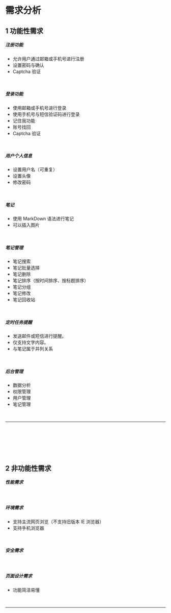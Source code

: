 # 需求分析

## 1	功能性需求

##### 注册功能

- 允许用户通过邮箱或手机号进行注册
- 设置密码与确认
- Captcha 验证

<br>

##### 登录功能

- 使用邮箱或手机号进行登录
- 使用手机号与短信验证码进行登录
- 记住我功能
- 账号找回
- Captcha 验证

<br>

##### 用户个人信息

- 设置用户名（可重复）
- 设置头像
- 修改密码

<br>

##### 笔记

- 使用 MarkDown 语法进行笔记
- 可以插入图片

<br>

##### 笔记管理

- 笔记搜索
- 笔记批量选择
- 笔记删除
- 笔记排序（按时间排序、按标题排序）
- 笔记分组
- 笔记修改
- 笔记回收站

<br>

##### 定时任务提醒

- 发送邮件或短信进行提醒。
- 仅支持文字内容。
- 与笔记属于并列关系

<br>

##### 后台管理

- 数据分析
- 权限管理
- 用户管理
- 笔记管理

<br>

---

<div STYLE="page-break-after: always;">
    <br>
    <br>
    <br>
    <br>
    <br></div>


## 2	非功能性需求

##### 性能需求

<br>

##### 环境需求

- 支持主流网页浏览（不支持旧版本 IE 浏览器）
- 支持手机浏览器

<br>

##### 安全需求

<br>

##### 页面设计需求

- 功能简洁易懂

<br>

---

<div STYLE="page-break-after: always;">
    <br>
    <br>
    <br>
    <br>
    <br></div>
